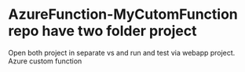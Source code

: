 # AzureFunction-MyCutomFunction repo have two folder project

Open both project in separate vs and run and test via webapp project.
Azure custom function
